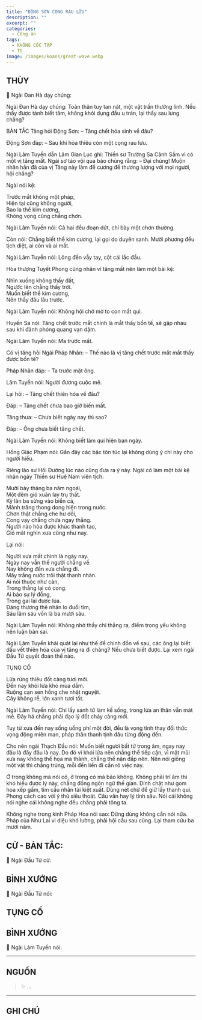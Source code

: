 ```yaml
---
title: "ĐỘNG SƠN CỌNG RAU LỮU"
description: ""
excerpt: ""
categories:
  - Công án
tags:
  - KHÔNG CỐC TẬP
  - TS 
image: /images/koans/great-wave.webp
---
```


## THÙY

📢 Ngài Đan Hà dạy chúng:



Ngài Đan Hà dạy chúng: Toàn thân tuy tan nát, một vật trấn thường linh. Nếu thấy được tánh biết tâm, không khỏi dụng đầu u trán, lại thấy sau lưng chăng?

BẢN TẮC
Tăng hỏi Động Sơn:
– Tăng chết hóa sinh về đâu?

Động Sơn đáp:
– Sau khi hỏa thiêu còn một cọng rau lưu.

Ngài Lâm Tuyền dẫn Lâm Gian Lục ghi: Thiền sư Trường Sa Cảnh Sầm vì có một vị tăng mất. Ngài sơ táo vội qua báo chúng rằng:
– Đại chúng! Muộn nhân hắn đã của vị Tăng này làm đề cương để thương lượng với mọi người, hội chăng?

Ngài nói kệ:

Trước mắt không một pháp,  
Hiện tại cũng không người,  
Bao la thể kim cương,  
Không vọng cũng chẳng chơn.


Ngài Lâm Tuyền nói: Cả hai đều đoạn dứt, chỉ bày một chơn thường.

Còn nói: Chẳng biết thể kim cương, lại gọi do duyên sanh. Mười phương đều tịch diệt, ai còn và ai mất.

Ngài Lâm Tuyền nói: Lông đến vẫy tay, cột cái lắc đầu.

Hòa thượng Tuyết Phong cũng nhân vì tăng mất nên làm một bài kệ:

Nhìn xuống không thấy đất,  
Ngước lên chẳng thấy trời.  
Muốn biết thể kim cương,  
Nên thấy đâu lâu trước.


Ngài Lâm Tuyền nói: Không hội chớ mở to con mắt quỉ.

Huyền Sa nói: Tăng chết trước mắt chính là mắt thấy bổn tế, sẽ gặp nhau sau khi đảnh phóng quang vạn dặm.

Ngài Lâm Tuyền nói: Ma trước mắt.

Có vị tăng hỏi Ngài Pháp Nhãn:
– Thế nào là vị tăng chết trước mắt mắt thấy được bổn tế?

Pháp Nhãn đáp:
– Ta trước mặt ông.

Lâm Tuyền nói: Người đương cuộc mê.

Lại hỏi:
– Tăng chết thiên hóa về đâu?

Đáp:
– Tăng chết chưa bao giờ biến mất.

Tăng thưa:
– Chưa biết ngày nay thì sao?

Đáp:
– Ông chưa biết tăng chết.

Ngài Lâm Tuyền nói: Không biết làm qui hiện ban ngày.

Hồng Giác Phạm nói: Gần đây các bậc tôn túc lại không dùng ý chỉ này cho người hiểu.

Riêng lão sư Hối Đường lúc nào cũng đưa ra ý này. Ngài có làm một bài kệ nhân ngày Thiền sư Huệ Nam viên tịch:

Mười bảy tháng ba năm ngoái,  
Một đêm gió xuân lay trụ thất.  
Kỳ lân ba sừng vào biển cả,  
Mảnh trăng thong dong hiện trong nước.  
Chơn thật chẳng che hư dối,  
Cong vạy chẳng chứa ngay thẳng.  
Người nào hòa được khúc thanh tao,  
Gió mát nghìn xưa cũng như nay.


Lại nói:

Người xưa mất chính là ngày nay.  
Ngày nay vẫn thế người chẳng về.  
Nay không đến xưa chẳng đi.  
Mây trắng nước trôi thật thanh nhàn.  
Ai nói thuộc như càn,  
Trong thẳng lại có cong.  
Ai bảo sự lý đồng,  
Trong gai lại được lúa.  
Đáng thương thệ nhân lo đuổi tìm,  
Sáu lăm sáu vốn là ba mươi sáu.


Ngài Lâm Tuyền nói: Không nhờ thầy chỉ thẳng ra, điểm trọng yếu không nên luận bàn sai.

Ngài Lâm Tuyền khái quát lại như thế để chỉnh đốn về sau, các ông lại biết dấu vết thiên hóa của vị tăng ra đi chăng? Nếu chưa biết được. Lại xem ngài Đầu Tử quyết đoán thế nào.

TỤNG CỔ

Lửa rừng thiêu đốt càng tươi mới.  
Đến nay khói lửa khó mùa dầm.  
Ruộng cạn sen hồng che nhật nguyệt.  
Cây không rễ, lớn xanh tươi tốt.


Ngài Lâm Tuyền nói: Chỉ lấy sanh tử làm kế sống, trong lửa an thân vẫn mát mẻ. Đây há chẳng phải đạo lý đốt cháy càng mới.

Tuy từ xưa đến nay sống uổng phí một đời, đều là vọng tình thay đổi thức vọng động miên man, pháp thân thanh tịnh đâu từng động đến.

Cho nên ngài Thạch Đầu nói: Muốn biết người bất tử trong âm, ngay nay đâu là đây đâu là nay. Do đó vì khói lửa nên chẳng thể tiếp cận, vì mặt mũi xưa nay không thể họa mà thành, chẳng thể nặn đắp nên. Nên nói giống một vật thì chẳng trúng, mỗi đến liền đi cần rõ việc này.

Ở trong không mà nói có, ở trong có mà bảo không. Không phải trí âm thì khó hiểu được lý này, chẳng đồng ngôn ngữ thế gian. Dính chặt như gom hoa xếp gấm, tìm cầu nhân tài kiệt xuất. Dùng nét chữ để giữ lấy thanh qui. Phong cách cao vời ý thú siêu thoát. Câu văn hay lý tính sâu. Nói cái không nói nghe cái không nghe đều chẳng phải tông ta.

Không nghe trong kinh Pháp Hoa nói sao: Dừng dùng không cần nói nữa. Pháp của Như Lai vi diệu khó lường, phải hội câu sau cùng. Lại tham cứu ba mươi năm.
## CỬ - BẢN TẮC:

📢 Ngài Đầu Tử cử:

> 

## BÌNH XƯỚNG

📢 Ngài Đầu Tử nói:


## TỤNG CỔ

> 

## BÌNH XƯỚNG

📢 Ngài Lâm Tuyền nói:



<hr class="blog-rule" />

## NGUỒN

> ✨ ...

<hr class="blog-rule" />

## GHI CHÚ

[^1]: ⭐️ <a href="/masters/" target="_blank">🔗 TS </a>


